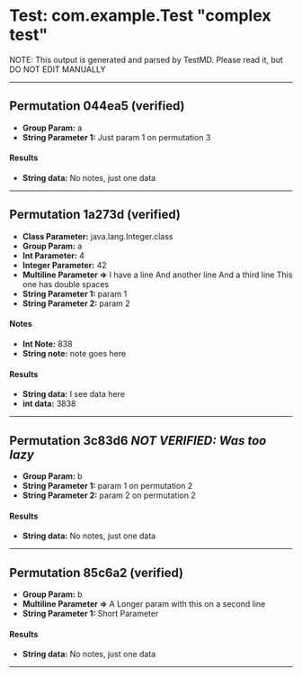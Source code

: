 # Test: com.example.Test "complex test" #

NOTE: This output is generated and parsed by TestMD. Please read it, but DO NOT EDIT MANUALLY

---------------------------------------

## Permutation 044ea5 (verified) ##

- **Group Param:** a
- **String Parameter 1:** Just param 1 on permutation 3

#### Results ####

- **String data:** No notes, just one data

---------------------------------------

## Permutation 1a273d (verified) ##

- **Class Parameter:** java.lang.Integer.class
- **Group Param:** a
- **Int Parameter:** 4
- **Integer Parameter:** 42
- **Multiline Parameter =>**
    I have a line
    And another line
    And a third line
    This  one  has  double  spaces
- **String Parameter 1:** param 1
- **String Parameter 2:** param 2

#### Notes ####

- **Int Note:** 838
- **String note:** note goes here

#### Results ####

- **String data:** I see data here
- **int data:** 3838

---------------------------------------

## Permutation 3c83d6 _NOT VERIFIED: Was too lazy_ ##

- **Group Param:** b
- **String Parameter 1:** param 1 on permutation 2
- **String Parameter 2:** param 2 on permutation 2

#### Results ####

- **String data:** No notes, just one data

---------------------------------------

## Permutation 85c6a2 (verified) ##

- **Group Param:** b
- **Multiline Parameter =>**
    A Longer param with
    this on a second line
- **String Parameter 1:** Short Parameter

#### Results ####

- **String data:** No notes, just one data

---------------------------------------

